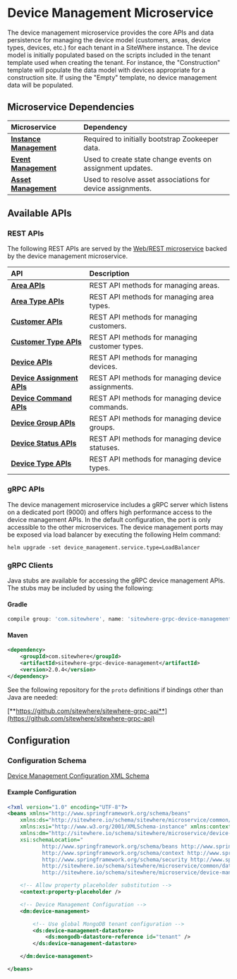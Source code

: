 # Device Management Microservice

<Seo/>

<MicroserviceBadge text="Multitenant Microservice" type="multitenant"/>
The device management microservice provides the core APIs and data persistence
for managing the device model (customers, areas, device types, devices, etc.) for each tenant
in a SiteWhere instance. The device model is initially populated based on the scripts included
in the tenant template used when creating the tenant. For instance, the "Construction" template
will populate the data model with devices appropriate for a construction site. If using the
"Empty" template, no device management data will be populated.

## Microservice Dependencies

| Microservice                                       | Dependency                                                 |
| :------------------------------------------------- | :--------------------------------------------------------- |
| **[Instance Management](../instance-management/)** | Required to initially bootstrap Zookeeper data.            |
| **[Event Management](../event-management/)**       | Used to create state change events on assignment updates.  |
| **[Asset Management](../asset-management/)**       | Used to resolve asset associations for device assignments. |

## Available APIs

### REST APIs

The following REST APIs are served by the [Web/REST microservice](../web-rest/) backed by the device
management microservice.

| API                                                                                 | Description                                       |
| :---------------------------------------------------------------------------------- | :------------------------------------------------ |
| [**Area APIs**](http://sitewhere.io/docs/2.1.0/api2/#tag/areas)                     | REST API methods for managing areas.              |
| [**Area Type APIs**](http://sitewhere.io/docs/2.1.0/api2/#tag/area-types)           | REST API methods for managing area types.         |
| [**Customer APIs**](http://sitewhere.io/docs/2.1.0/api2/#tag/customers)             | REST API methods for managing customers.          |
| [**Customer Type APIs**](http://sitewhere.io/docs/2.1.0/api2/#tag/customer-types)   | REST API methods for managing customer types.     |
| [**Device APIs**](http://sitewhere.io/docs/2.1.0/api2/#tag/devices)                 | REST API methods for managing devices.            |
| [**Device Assignment APIs**](http://sitewhere.io/docs/2.1.0/api2/#tag/assignments)  | REST API methods for managing device assignments. |
| [**Device Command APIs**](http://sitewhere.io/docs/2.1.0/api2/#tag/device-commands) | REST API methods for managing device commands.    |
| [**Device Group APIs**](http://sitewhere.io/docs/2.1.0/api2/#tag/device-groups)     | REST API methods for managing device groups.      |
| [**Device Status APIs**](http://sitewhere.io/docs/2.1.0/api2/#tag/device-statuses)  | REST API methods for managing device statuses.    |
| [**Device Type APIs**](http://sitewhere.io/docs/2.1.0/api2/#tag/device-types)       | REST API methods for managing device types.       |

### gRPC APIs

The device management microservice includes a gRPC server which listens on a dedicated port
(9000) and offers high performance access to the device management APIs. In the default
configuration, the port is only accessible to the other microservices. The device management
ports may be exposed via load balancer by executing the following Helm command:

`helm upgrade -set device_management.service.type=LoadBalancer`

### gRPC Clients

Java stubs are available for accessing the gRPC device management APIs. The stubs
may be included by using the following:

#### Gradle

```groovy
compile group: 'com.sitewhere', name: 'sitewhere-grpc-device-management', version: '2.0.4'
```

#### Maven

```xml
<dependency>
    <groupId>com.sitewhere</groupId>
    <artifactId>sitewhere-grpc-device-management</artifactId>
    <version>2.0.4</version>
</dependency>
```

See the following repository for
the `proto` definitions if bindings other than Java are needed:

[**https://github.com/sitewhere/sitewhere-grpc-api**](https://github.com/sitewhere/sitewhere-grpc-api)

## Configuration

### Configuration Schema

[Device Management Configuration XML Schema](https://sitewhere.io/schema/sitewhere/microservice/device-management/current/device-management.xsd)

#### Example Configuration

```xml
<?xml version="1.0" encoding="UTF-8"?>
<beans xmlns="http://www.springframework.org/schema/beans"
	xmlns:ds="http://sitewhere.io/schema/sitewhere/microservice/common/datastore"
	xmlns:xsi="http://www.w3.org/2001/XMLSchema-instance" xmlns:context="http://www.springframework.org/schema/context"
	xmlns:dm="http://sitewhere.io/schema/sitewhere/microservice/device-management"
	xsi:schemaLocation="
           http://www.springframework.org/schema/beans http://www.springframework.org/schema/beans/spring-beans-3.1.xsd
           http://www.springframework.org/schema/context http://www.springframework.org/schema/context/spring-context-3.1.xsd
           http://www.springframework.org/schema/security http://www.springframework.org/schema/security/spring-security-3.0.xsd
           http://sitewhere.io/schema/sitewhere/microservice/common/datastore http://sitewhere.io/schema/sitewhere/microservice/common/current/datastore-common.xsd
           http://sitewhere.io/schema/sitewhere/microservice/device-management http://sitewhere.io/schema/sitewhere/microservice/device-management/current/device-management.xsd">

	<!-- Allow property placeholder substitution -->
	<context:property-placeholder />

	<!-- Device Management Configuration -->
	<dm:device-management>

		<!-- Use global MongoDB tenant configuration -->
		<ds:device-management-datastore>
			<ds:mongodb-datastore-reference id="tenant" />
		</ds:device-management-datastore>

	</dm:device-management>

</beans>
```
